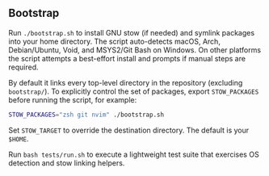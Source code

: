 ## Bootstrap

Run `./bootstrap.sh` to install GNU stow (if needed) and symlink packages into your home directory. The script auto-detects macOS, Arch, Debian/Ubuntu, Void, and MSYS2/Git Bash on Windows. On other platforms the script attempts a best-effort install and prompts if manual steps are required.

By default it links every top-level directory in the repository (excluding `bootstrap/`). To explicitly control the set of packages, export `STOW_PACKAGES` before running the script, for example:

```bash
STOW_PACKAGES="zsh git nvim" ./bootstrap.sh
```

Set `STOW_TARGET` to override the destination directory. The default is your `$HOME`.

Run `bash tests/run.sh` to execute a lightweight test suite that exercises OS detection and stow linking helpers.
